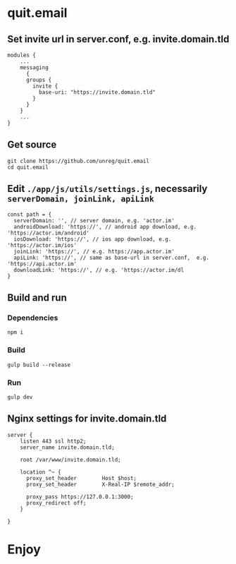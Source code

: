 # quit.email

## Set invite url in server.conf, e.g. invite.domain.tld
```
modules {
    ...
    messaging
      {
      groups {
        invite {
          base-uri: "https://invite.domain.tld"
        }
      }
    }
    ...
}
```

## Get source
```
git clone https://github.com/unreg/quit.email
cd quit.email
```

## Edit `./app/js/utils/settings.js`, necessarily `serverDomain, joinLink, apiLink`
```
const path = {
  serverDomain: '', // server domain, e.g. 'actor.im'
  androidDownload: 'https://', // android app download, e.g. 'https://actor.im/android'
  iosDownload: 'https://', // ios app download, e.g. 'https://actor.im/ios'
  joinLink: 'https://', // e.g. https://app.actor.im'
  apiLink: 'https://', // same as base-url in server.conf,  e.g. 'https://api.actor.im'
  downloadLink: 'https://', // e.g. 'https://actor.im/dl
}
```

## Build and run

### Dependencies
```
npm i
```

### Build
```
gulp build --release
```

### Run
```
gulp dev
```

## Nginx settings for invite.domain.tld
```
server {
    listen 443 ssl http2;
    server_name invite.domain.tld;

    root /var/www/invite.domain.tld;

    location ^~ {
      proxy_set_header        Host $host;
      proxy_set_header        X-Real-IP $remote_addr;

      proxy_pass https://127.0.0.1:3000;
      proxy_redirect off;
    }

}
```

# Enjoy
